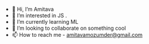 - 👋 Hi, I’m Amitava
- 👀 I’m interested in JS . 
- 🌱 I’m currently learning ML
- 💞️ I’m looking to collaborate on something cool
- 📫 How to reach me - amitavamozumder@gmail.com

<!---
Amitava7/Amitava7 is a ✨ special ✨ repository because its `README.md` (this file) appears on your GitHub profile.
You can click the Preview link to take a look at your changes.
--->
